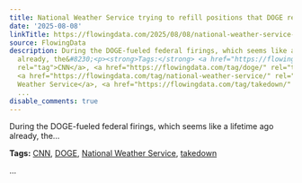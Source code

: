 ```yaml
---
title: National Weather Service trying to refill positions that DOGE removed
date: '2025-08-08'
linkTitle: https://flowingdata.com/2025/08/08/national-weather-service-trying-to-refill-positions-that-doge-removed/
source: FlowingData
description: During the DOGE-fueled federal firings, which seems like a lifetime ago
  already, the&#8230;<p><strong>Tags:</strong> <a href="https://flowingdata.com/tag/cnn/"
  rel="tag">CNN</a>, <a href="https://flowingdata.com/tag/doge/" rel="tag">DOGE</a>,
  <a href="https://flowingdata.com/tag/national-weather-service/" rel="tag">National
  Weather Service</a>, <a href="https://flowingdata.com/tag/takedown/" rel="tag">takedown</a></p>
  ...
disable_comments: true
---
```

During the DOGE-fueled federal firings, which seems like a lifetime ago already, the&#8230;<p><strong>Tags:</strong> <a href="https://flowingdata.com/tag/cnn/" rel="tag">CNN</a>, <a href="https://flowingdata.com/tag/doge/" rel="tag">DOGE</a>, <a href="https://flowingdata.com/tag/national-weather-service/" rel="tag">National Weather Service</a>, <a href="https://flowingdata.com/tag/takedown/" rel="tag">takedown</a></p> ...